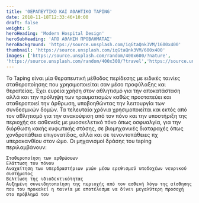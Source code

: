 ```yaml
---
title: 'ΘΕΡΑΠΕΥΤΙΚΟ ΚΑΙ ΑΘΛΗΤΙΚΟ TAPING'
date: 2018-11-18T12:33:46+10:00
draft: false
weight: 5
heroHeading: 'Modern Hospital Design'
heroSubHeading: 'ΑΠΟ ΑΘΛΗΣΗ ΠΡΟΒΛΗΜΑΤΑΣ'
heroBackground: 'https://source.unsplash.com/iqGtaQnk3VM/1600x400'
thumbnail: 'https://source.unsplash.com/iqGtaQnk3VM/600x400'
images: ['https://source.unsplash.com/random/400x600/?nature', 
'https://source.unsplash.com/random/400x300/?travel','https://source.unsplash.com/random/400x300/?architecture','https://source.unsplash.com/random/400x600/?buildings','https://source.unsplash.com/random/400x300/?city','https://source.unsplash.com/random/400x600/?business']
---
```


Το Taping είναι μία θεραπευτική μέθοδος περίδεσης με ειδικές ταινίες σταθεροποίησης που χρησιμοποιείται σαν μέσο προφύλαξης και θεραπείας. Έχει ευρεία χρήση στον αθλητισμό για την αποκατάσταση αλλά και την πρόληψη των τραυματισμών καθώς προστατεύει και σταθεροποιεί την άρθρωση, υποβοηθώντας την λειτουργία των συνδεσμικών δομών.
Τα τελευταία χρόνια χρησιμοποιείται και εκτός από τον αθλητισμό για την ανακούφιση από τον πόνο και την υποστήριξη της περιοχής σε ασθενείς με μυοσκελετικό πόνο όπως οσφυαλγία, για την διόρθωση κακής κυφωτικής στάσης, σε βιομηχανικές διαταραχές όπως χονδροπάθεια επιγονατίδας, αλλά και σε τενοντοπάθειες πχ υπερακανθίου στον ώμο.
Οι μηχανισμοί δράσης του taping περιλαμβάνουν:

    Σταθεροποίηση των αρθρώσεων
    Ελάττωση του πόνου
    Αναχαίτηση των υπερδραστήριων μυών μέσω ερεθισμού υποδοχέων νευρικού συστήματος
    Βελτίωση της ιδιοδεκτικότητας
    Αυξημένη συνειδητοποίηση της περιοχής από τον ασθενή λόγω της αίσθησης που του προκαλεί η ταινία με αποτέλεσμα να δίνει μεγαλύτερη προσοχή στο πρόβλημά του


